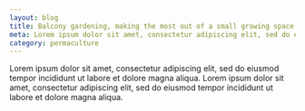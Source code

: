 ```yaml
---
layout: blog
title: Balcony gardening, making the most out of a small growing space
meta: Lorem ipsum dolor sit amet, consectetur adipiscing elit, sed do eiusmod tempor incididunt ut labore et dolore magna aliqua.
category: permaculture
---
```


Lorem ipsum dolor sit amet, consectetur adipiscing elit, sed do eiusmod tempor incididunt ut labore et dolore magna aliqua. Lorem ipsum dolor sit amet, consectetur adipiscing elit, sed do eiusmod tempor incididunt ut labore et dolore magna aliqua.